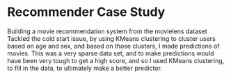 # Recommender Case Study

Building a movie recommendation system from the movielens dataset
Tackled the cold start issue, by using KMeans clustering to cluster users based on age and sex, and based on those clusters, I made predictions of movies.  This was a very sparse data set, and to make predictions would have been very tough to get a high score, and so I used KMeans clustering, to fill in the data, to ultimately make a better predictor.
